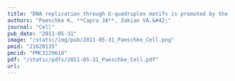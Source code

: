 ```yaml
---
title: "DNA replication through G-quadruplex motifs is promoted by the Saccharomyces cerevisiae Pif1 DNA helicase"
authors: "Paeschke K, **Capra JA**, Zakian VA.&#42;"
journal: "Cell"
pub_date: "2011-05-31"
image: "/static/img/pub/2011-05-31_Paeschke_Cell.png"
pmid: "21620135"
pmcid: "PMC3129610"
pdf: "/static/pdfs/2011-05-31_Paeschke_Cell.pdf"
url: 
---
```

